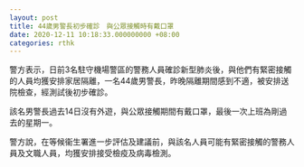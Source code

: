 ```yaml
---
layout: post
title: 44歲男警長初步確診　與公眾接觸時有戴口罩
date: 2020-12-11 10:18:33.000000000 +08:00
categories: rthk
---
```


警方表示，日前3名駐守機場警區的警務人員確診新型肺炎後，與他們有緊密接觸的人員均獲安排家居隔離，一名44歲男警長，昨晚隔離期間感到不適，被安排送院檢查，經測試後初步確診。

該名男警長過去14日沒有外遊，與公眾接觸期間有戴口罩，最後一次上班為剛過去的星期一。

警方說，在等候衞生署進一步評估及建議前，與該名人員可能有緊密接觸的警務人員及文職人員，均獲安排接受檢疫及病毒檢測。
